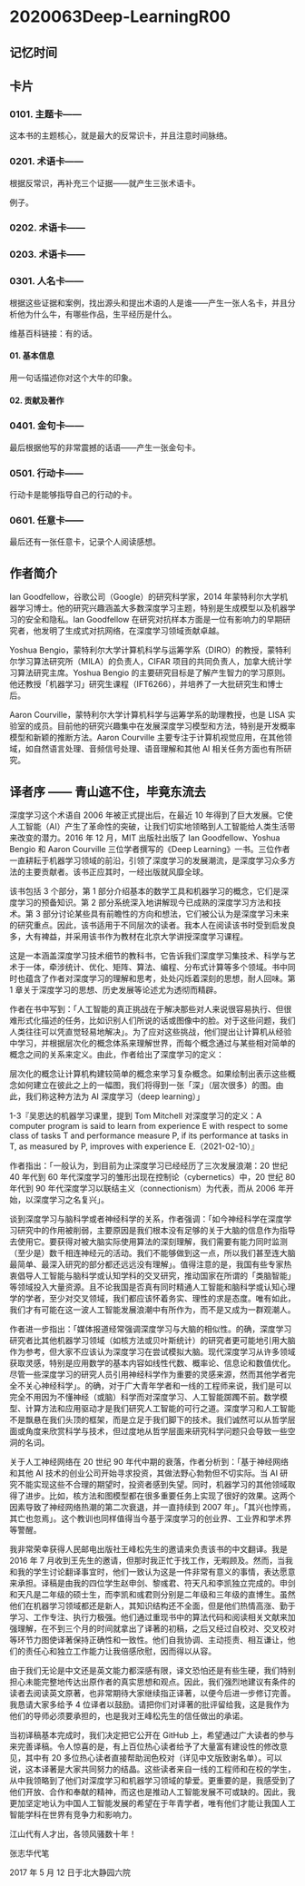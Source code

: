 # 2020063Deep-LearningR00

## 记忆时间

## 卡片

### 0101. 主题卡——

这本书的主题核心，就是最大的反常识卡，并且注意时间脉络。

### 0201. 术语卡——

根据反常识，再补充三个证据——就产生三张术语卡。

例子。

### 0202. 术语卡——

### 0203. 术语卡——

### 0301. 人名卡——

根据这些证据和案例，找出源头和提出术语的人是谁——产生一张人名卡，并且分析他为什么牛，有哪些作品，生平经历是什么。

维基百科链接：有的话。

#### 01. 基本信息

用一句话描述你对这个大牛的印象。

#### 02. 贡献及著作

### 0401. 金句卡——

最后根据他写的非常震撼的话语——产生一张金句卡。

### 0501. 行动卡——

行动卡是能够指导自己的行动的卡。

### 0601. 任意卡——

最后还有一张任意卡，记录个人阅读感想。

## 作者简介

Ian Goodfellow，谷歌公司（Google）的研究科学家，2014 年蒙特利尔大学机器学习博士。他的研究兴趣涵盖大多数深度学习主题，特别是生成模型以及机器学习的安全和隐私。Ian Goodfellow 在研究对抗样本方面是一位有影响力的早期研究者，他发明了生成式对抗网络，在深度学习领域贡献卓越。

Yoshua Bengio，蒙特利尔大学计算机科学与运筹学系（DIRO）的教授，蒙特利尔学习算法研究所（MILA）的负责人，CIFAR 项目的共同负责人，加拿大统计学习算法研究主席。Yoshua Bengio 的主要研究目标是了解产生智力的学习原则。他还教授「机器学习」研究生课程（IFT6266），并培养了一大批研究生和博士后。

Aaron Courville，蒙特利尔大学计算机科学与运筹学系的助理教授，也是 LISA 实验室的成员。目前他的研究兴趣集中在发展深度学习模型和方法，特别是开发概率模型和新颖的推断方法。Aaron Courville 主要专注于计算机视觉应用，在其他领域，如自然语言处理、音频信号处理、语音理解和其他 AI 相关任务方面也有所研究。

## 译者序 —— 青山遮不住，毕竟东流去

深度学习这个术语自 2006 年被正式提出后，在最近 10 年得到了巨大发展。它使人工智能（AI）产生了革命性的突破，让我们切实地领略到人工智能给人类生活带来改变的潜力。2016 年 12 月，MIT 出版社出版了 Ian Goodfellow、Yoshua Bengio 和 Aaron Courville 三位学者撰写的《Deep Learning》一书。三位作者一直耕耘于机器学习领域的前沿，引领了深度学习的发展潮流，是深度学习众多方法的主要贡献者。该书正应其时，一经出版就风靡全球。

该书包括 3 个部分，第 1 部分介绍基本的数学工具和机器学习的概念，它们是深度学习的预备知识。第 2 部分系统深入地讲解现今已成熟的深度学习方法和技术。第 3 部分讨论某些具有前瞻性的方向和想法，它们被公认为是深度学习未来的研究重点。因此，该书适用于不同层次的读者。我本人在阅读该书时受到启发良多，大有裨益，并采用该书作为教材在北京大学讲授深度学习课程。

这是一本涵盖深度学习技术细节的教科书，它告诉我们深度学习集技术、科学与艺术于一体，牵涉统计、优化、矩阵、算法、编程、分布式计算等多个领域。书中同时也蕴含了作者对深度学习的理解和思考，处处闪烁着深刻的思想，耐人回味。第 1 章关于深度学习的思想、历史发展等论述尤为透彻而精辟。

作者在书中写到：「人工智能的真正挑战在于解决那些对人来说很容易执行、但很难形式化描述的任务，比如识别人们所说的话或图像中的脸。对于这些问题，我们人类往往可以凭直觉轻易地解决」。为了应对这些挑战，他们提出让计算机从经验中学习，并根据层次化的概念体系来理解世界，而每个概念通过与某些相对简单的概念之间的关系来定义。由此，作者给出了深度学习的定义：

层次化的概念让计算机构建较简单的概念来学习复杂概念。如果绘制出表示这些概念如何建立在彼此之上的一幅图，我们将得到一张「深」（层次很多）的图。由此，我们称这种方法为 AI 深度学习（deep learning）」

1-3『吴恩达的机器学习课里，提到 Tom Mitchell 对深度学习的定义：A computer program is said to learn from experience E with respect to some class of tasks T and performance measure P, if its performance at tasks in T, as measured by P, improves with experience E.（2021-02-10）』

作者指出：「一般认为，到目前为止深度学习已经经历了三次发展浪潮：20 世纪 40 年代到 60 年代深度学习的雏形出现在控制论（cybernetics）中，20 世纪 80 年代到 90 年代深度学习以联结主义（connectionism）为代表，而从 2006 年开始，以深度学习之名复兴」。

谈到深度学习与脑科学或者神经科学的关系，作者强调：「如今神经科学在深度学习研究中的作用被削弱，主要原因是我们根本没有足够的关于大脑的信息作为指导去使用它。要获得对被大脑实际使用算法的深刻理解，我们需要有能力同时监测（至少是）数千相连神经元的活动。我们不能够做到这一点，所以我们甚至连大脑最简单、最深入研究的部分都还远远没有理解」。值得注意的是，我国有些专家热衷倡导人工智能与脑科学或认知学科的交叉研究，推动国家在所谓的「类脑智能」等领域投入大量资源。且不论我国是否真有同时精通人工智能和脑科学或认知心理学的学者，至少对交叉领域，我们都应该怀着务实、理性的求是态度。唯有如此，我们才有可能在这一波人工智能发展浪潮中有所作为，而不是又成为一群观潮人。

作者进一步指出：「媒体报道经常强调深度学习与大脑的相似性。的确，深度学习研究者比其他机器学习领域（如核方法或贝叶斯统计）的研究者更可能地引用大脑作为参考，但大家不应该认为深度学习在尝试模拟大脑。现代深度学习从许多领域获取灵感，特别是应用数学的基本内容如线性代数、概率论、信息论和数值优化。尽管一些深度学习的研究人员引用神经科学作为重要的灵感来源，然而其他学者完全不关心神经科学」。的确，对于广大青年学者和一线的工程师来说，我们是可以完全不用因为不懂神经（或脑）科学而对深度学习、人工智能踯躅不前。数学模型、计算方法和应用驱动才是我们研究人工智能的可行之道。深度学习和人工智能不是飘悬在我们头顶的框架，而是立足于我们脚下的技术。我们诚然可以从哲学层面或角度来欣赏科学与技术，但过度地从哲学层面来研究科学问题只会导致一些空洞的名词。

关于人工神经网络在 20 世纪 90 年代中期的衰落，作者分析到：「基于神经网络和其他 AI 技术的创业公司开始寻求投资，其做法野心勃勃但不切实际。当 AI 研究不能实现这些不合理的期望时，投资者感到失望。同时，机器学习的其他领域取得了进步。比如，核方法和图模型都在很多重要任务上实现了很好的效果。这两个因素导致了神经网络热潮的第二次衰退，并一直持续到 2007 年」。「其兴也悖焉，其亡也忽焉」。这个教训也同样值得当今基于深度学习的创业界、工业界和学术界等警醒。

我非常荣幸获得人民邮电出版社王峰松先生的邀请来负责该书的中文翻译。我是 2016 年 7 月收到王先生的邀请，但那时我正忙于找工作，无暇顾及。然而，当我和我的学生讨论翻译事宜时，他们一致认为这是一件非常有意义的事情，表达愿意来承担。译稿是由我的四位学生赵申剑、黎彧君、符天凡和李凯独立完成的。申剑和天凡是二年级的硕士生，而李凯和彧君则分别是二年级和三年级的直博生。虽然他们在机器学习领域都还是新人，其知识结构还不全面，但是他们热情高涨、勤于学习、工作专注、执行力极强。他们通过重现书中的算法代码和阅读相关文献来加强理解，在不到三个月的时间就拿出了译著的初稿，之后又经过自校对、交叉校对等环节力图使译著保持正确性和一致性。他们自我协调、主动揽责、相互谦让，他们的责任心和独立工作能力让我倍感欣慰，因而得以从容。

由于我们无论是中文还是英文能力都深感有限，译文恐怕还是有些生硬，我们特别担心未能完整地传达出原作者的真实思想和观点。因此，我们强烈地建议有条件的读者去阅读英文原著，也非常期待大家继续指正译著，以便今后进一步修订完善。我恳请大家多给予 4 位译者以鼓励。请把你们对译著的批评留给我，这是我作为他们的导师必须要承担的，也是我对王峰松先生的信任做出的承诺。

当初译稿基本完成时，我们决定把它公开在 GitHub 上，希望通过广大读者的参与来完善译稿。令人惊喜的是，有上百位热心读者给予了大量富有建设性的修改意见，其中有 20 多位热心读者直接帮助润色校对（详见中文版致谢名单）。可以说，这本译著是大家共同努力的结晶。这些读者来自一线的工程师和在校的学生，从中我领略到了他们对深度学习和机器学习领域的挚爱。更重要的是，我感受到了他们开放、合作和奉献的精神，而这也是推动人工智能发展不可或缺的。因此，我更加坚定地认为中国人工智能发展的希望在于年青学者，唯有他们才能让我国人工智能学科在世界有竞争力和影响力。

江山代有人才出，各领风骚数十年！

张志华代笔

2017 年 5 月 12 日于北大静园六院

